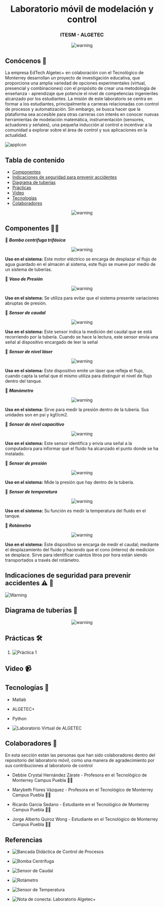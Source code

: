 <h1 align="center">Laboratorio móvil de modelación y control</h1>
<h3 align="center">ITESM - ALGETEC</h1>

<div align="center">
  <img src="images/13.png" alt="warning">
</div>

## Conócenos :dvd:
La empresa EdTech Algetec+ en colaboración con el Tecnológico de Monterrey desarrollan un proyecto de investigación educativa, que proporciona una amplia variedad de opciones experimentales (virtual, presencial y combinaciones) con el propósito de crear una metodología de enseñanza - aprendizaje que potencie el nivel de competencias ingenieriles alcanzado por los estudiantes. La misión de este laboratorio se centra en formar a los estudiantes, principalmente a carreras relacionadas con control de procesos y automatización. Sin embargo, se busca hacer que la plataforma sea accesible para otras carreras con interés en conocer nuevas herramientas de modelación matemática, instrumentación (sensores, actuadores y señales), una pequeña inducción al control e incentivar a la comunidad a explorar sobre el área de control y sus aplicaciones en la actualidad.

![appIcon](https://conecta.tec.mx/sites/default/files/inline-images/laboratorio-movil-mecatronica-campus-puebla-2.jpg)


## Tabla de contenido
- [Componentes](#seccion-1)
- [Indicaciones de seguridad para prevenir accidentes](#seccion-2)
- [Diagrama de tuberías](#seccion-3)
- [Prácticas](#seccion-4)
- [Video](#seccion-5)
- [Tecnologías](#seccion-6)
- [Colaboradores](#seccion-7)

<div align="center">
  <img src="images/1.png" alt="warning">
</div>

## Componentes <a name="seccion-1"></a> 👩‍💻
:small_red_triangle_down: ***Bomba centrífuga trifásica***

<div align="center">
  <img src="images/2.png" alt="warning">
</div>

**Uso en el sistema:**
Este motor eléctrico se encarga de desplazar el flujo de agua guardado en el almacén al sistema, este flujo se mueve por medio de un sistema de tuberías.

:small_red_triangle_down: ***Vaso de Presión***

<div align="center">
  <img src="images/3.png" alt="warning">
</div>

**Uso en el sistema:**
Se utiliza para evitar que el sistema presente variaciones abruptas de presión.

:small_red_triangle_down: ***Sensor de caudal***

<div align="center">
  <img src="images/4.png" alt="warning">
</div>

**Uso en el sistema:** 
Este sensor indica la medición del caudal que se está recorriendo por la tubería. Cuando se hace la lectura, este sensor envía una señal al dispositivo encargado de leer la señal

:small_red_triangle_down: ***Sensor de nivel láser***

<div align="center">
  <img src="images/5.png" alt="warning">
</div>

**Uso en el sistema:** 
Este dispositivo emite un láser que refleja el flujo, cuando capta la señal que él mismo utiliza para distinguir el nivel de flujo dentro del tanque.

:small_red_triangle_down: ***Manómetro***

<div align="center">
  <img src="images/6.png" alt="warning">
</div>

**Uso en el sistema:** 
Sirve para medir la presión dentro de la tubería. Sus unidades son en psi y kgf/cm2.

:small_red_triangle_down: ***Sensor de nivel capacitivo***

<div align="center">
  <img src="images/7.png" alt="warning">
</div>

**Uso en el sistema:** 
Este sensor identifica y envía una señal a la computadora para informar qué el fluido ha alcanzado el punto donde se ha instalado.

:small_red_triangle_down: ***Sensor de presión***

<div align="center">
  <img src="images/8.png" alt="warning">
</div>

**Uso en el sistema:** 
Mide la presión que hay dentro de la tubería.

:small_red_triangle_down: ***Sensor de temperatura***

<div align="center">
  <img src="images/9.png" alt="warning">
</div>

**Uso en el sistema:** 
Su función es medir la temperatura del fluido en el tanque.

:small_red_triangle_down: ***Rotámetro***

<div align="center">
  <img src="images/12.png" alt="warning">
</div>

**Uso en el sistema:** 
Este dispositivo se encarga de medir el caudal; mediante el desplazamiento del fluido y haciendo que el cono (interno) de medición se desplace. Sirve para identificar cuántos litros por hora están siendo transportados a través del rotámetro.

## Indicaciones de seguridad para prevenir accidentes <a name="seccion-2"></a>⚠️ 🚧

![Warning](images/10.png)

## Diagrama de tuberías <a name="seccion-3"></a> 🔌

<div align="center">
  <img src="images/11.png" alt="warning">
</div>

## Prácticas <a name="seccion-4"></a>🛠️

1. ![Práctica 1](https://github.com/labmovilITESM/Practica1/tree/main)

## Video <a name="seccion-5"></a>📹

## Tecnologías <a name="seccion-6"></a>📱

- Matlab

- ALGETEC+

- Python

- ![Laboratorio Virtual de ALGETEC](https://algetec.grupoa.education/plataforma/auth/signin?returnUrl=%2Fcourse%2F329264)

## Colaboradores <a name="seccion-7"></a>🦺
En esta sección están las personas que han sido colaboradores dentro del repositorio del laboratorio móvil, como una manera de agradecimiento por sus contribuciones al laboratorio de control

- Debbie Crystal Hernández Zárate - Profesora en el Tecnológico de Monterrey Campus Puebla 👩‍🏫

- Marybeth Flores Vázquez - Profesora en el Tecnológico de Monterrey Campus Puebla 👩‍🏫
  
- Ricardo Garcia Sedano - Estudiante en el Tecnológico de Monterrey Campus Puebla 👩‍🏫

- Jorge Alberto Quiroz Wong - Estudiante en el Tecnológico de Monterrey Campus Puebla 👩‍🏫

## Referencias 

- ![Bancada Didáctica de Control de Procesos](https://www.algetec.com.br/br/bancada-didatica-de-controle-de-processos-industriais-vazao-nivel-temperatura-e-pressao-versao-premium)

- ![Bomba Centrífuga](https://www.dicoculsa.com.mx/product-page/bomba-centrifuga-0-5-hp)

- ![Sensor de Caudal]([https://www.dicoculsa.com.mx/product-page/bomba-centrifuga-0-5-hp](https://articulo.mercadolibre.com.mx/MLM-603733880-sensor-de-flujo-de-agua-caudalimetro-yf-s201-_JM?matt_tool=42293996&matt_word=&matt_source=google&matt_campaign_id=19660263509&matt_ad_group_id=143232865102&matt_match_type=&matt_network=g&matt_device=c&matt_creative=647515868142&matt_keyword=&matt_ad_position=&matt_ad_type=pla&matt_merchant_id=278747651&matt_product_id=MLM603733880&matt_product_partition_id=1939579762936&matt_target_id=pla-1939579762936&gad_source=1&gclid=Cj0KCQiAjMKqBhCgARIsAPDgWlxUJWVMhxFqGcdAb3X9cfuPH6jTMMl-4PNzVwuyFbNn_LGsfhrR96IaAl57EALw_wcB)https://articulo.mercadolibre.com.mx/MLM-603733880-sensor-de-flujo-de-agua-caudalimetro-yf-s201-_JM?matt_tool=42293996&matt_word=&matt_source=google&matt_campaign_id=19660263509&matt_ad_group_id=143232865102&matt_match_type=&matt_network=g&matt_device=c&matt_creative=647515868142&matt_keyword=&matt_ad_position=&matt_ad_type=pla&matt_merchant_id=278747651&matt_product_id=MLM603733880&matt_product_partition_id=1939579762936&matt_target_id=pla-1939579762936&gad_source=1&gclid=Cj0KCQiAjMKqBhCgARIsAPDgWlxUJWVMhxFqGcdAb3X9cfuPH6jTMMl-4PNzVwuyFbNn_LGsfhrR96IaAl57EALw_wcB)

- ![Rotámetro](https://www.amazon.com.mx/pl%C3%A1stico-rot%C3%A1metro-100-1000L-Medidor-l%C3%ADquida/dp/B07F1ZJ6XN)

- ![Sensor de Temperatura](https://www.amazon.com.mx/Johnson-Controls-A99BB-200C-Temperature-Sensor/dp/B008HOXFZS/ref=asc_df_B008HOXFZS/?tag=gledskshopmx-20&linkCode=df0&hvadid=450975640238&hvpos=&hvnetw=g&hvrand=10608471906184081736&hvpone=&hvptwo=&hvqmt=&hvdev=c&hvdvcmdl=&hvlocint=&hvlocphy=9041292&hvtargid=pla-584529698828&psc=1&mcid=55511fa7cf6c35ea99f949a067e18f69)
- ![Nota de conecta: Laboratorio Algetec+](https://conecta.tec.mx/es/noticias/puebla/educacion/experimentar-tec-puebla-inaugura-laboratorio-movil-de-mecatronica)

<!---
labmovilITESM/labmovilITESM is a ✨ special ✨ repository because its `README.md` (this file) appears on your GitHub profile.
You can click the Preview link to take a look at your changes.
--->
